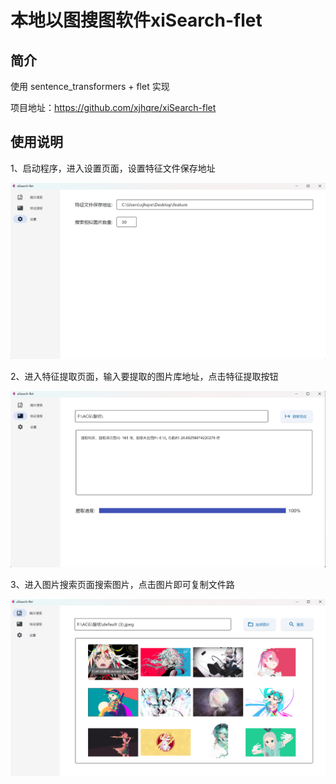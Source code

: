 # 本地以图搜图软件xiSearch-flet

## 简介

使用 sentence_transformers + flet 实现

项目地址：https://github.com/xjhqre/xiSearch-flet

## 使用说明

1、启动程序，进入设置页面，设置特征文件保存地址

![image-20230811145610238](README.assets/image-20230811145610238.png)

2、进入特征提取页面，输入要提取的图片库地址，点击特征提取按钮

![image-20230811165229261](README.assets/image-20230811165229261.png)

3、进入图片搜索页面搜索图片，点击图片即可复制文件路

![image-20230811150235958](README.assets/image-20230811150235958.png)